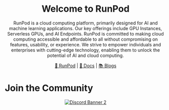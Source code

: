 <div align="center">
<h1>Welcome to RunPod</h1>

RunPod is a cloud computing platform, primarily designed for AI and machine learning applications. Our key offerings include GPU Instances, Serverless GPUs, and AI Endpoints. RunPod is committed to making cloud computing accessible and affordable to all without compromising on features, usability, or experience. We strive to empower individuals and enterprises with cutting-edge technology, enabling them to unlock the potential of AI and cloud computing.

[🔗 RunPod](https://www.runpod.io/) | [📖 Docs](https://docs.runpod.io/docs) | [📚 Blogs](https://blog.runpod.io/)

</div>

# Join the Community

<div align="center">

<a target="_blank" href="https://discord.gg/pJ3P2DbUUq">![Discord Banner 2](https://discordapp.com/api/guilds/912829806415085598/widget.png?style=banner2)</a>

</div>
